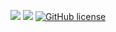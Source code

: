 <a href="https://www.youtube.com/channel/UCZHIDwfPGxdbttd_Xwel9lw"><img src="https://img.shields.io/badge/youtube-%23E4405F.svg?&style=for-the-badge&logo=youtube&logoColor=white"/></a>
<a href="https://instagram.com/zach_ketterman"><img src="https://img.shields.io/badge/instagram-%230077B5.svg?&style=for-the-badge&logo=instagram&logoColor=white"/></a>
<a href="https://github.com/stugotszach/PlentyBot/blob/master/LICENSE"><img alt="GitHub license" src="https://img.shields.io/github/license/stugotszach/PlentyBot?style=for-the-badge"></a>


